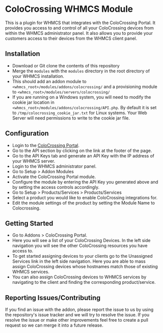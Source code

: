 ColoCrossing WHMCS Module
===============================
This is a plugin for WHMCS that integrates with the ColoCrossing Portal. It provides you access to and control of all your ColoCrossing devices from within the WHMCS administrator panel. It also allows you to provide your customers access to their devices from the WHMCS client panel.

Installation
-------------------------------
* Download or Git clone the contents of this repository
* Merge the `modules` with the `modules` directory in the root directory of your WHMCS installation.
* This should add an addon module to `<whmcs_root>/modules/addons/colocrossing/` and a provisioning module to `<whmcs_root>/modules/servers/colocrossing/`
* If you are running on a Windows system, you will need to modify the cookie jar location in `<whmcs_root>/modules/addons/colocrossing/API.php`. By default it is set to `/tmp/colocrossing_cookie_jar.txt` for Linux systems. Your Web Server will need permissions to write to the cookie jar file.

Configuration
-------------------------------
* Login to the [ColoCrossing Portal](https://portal.colocrossing.com/api).
* Go to the API section by clicking on the link at the footer of the page.
* Go to the API Keys tab and generate an API Key with the IP address of your WHMCS server.
* Login to the WHMCS administrator panel.
* Go to Setup > Addon Modules
* Activate the ColoCrossing Portal module.
* Configure the module by entering the API Key you generated above and by setting the access controls accordingly.
* Go to Setup > Products/Services > Products/Services
* Select a product you would like to enable ColoCrossing integrations for.
* Edit the module settings of the product by setting the Module Name to Colocrossing.

Getting Started
-------------------------------
* Go to Addons > ColoCrossing Portal.
* Here you will see a list of your ColoCrossing Devices. In the left side navigation you will see the other ColoCrossing resources you have access to.
* To get started assigning devices to your clients go to the Unassigned Services link in the left side navigation. Here you are able to mass assign ColoCrossing devices whose hostnames match those of existing WHMCS services.
* You can also assign ColoCrossing devices to WHMCS services by navigating to the client and finding the corresponding product/service.

Reporting Issues/Contributing
-------------------------------
If you find an issue with the addon, please report the issue to us by using the repository's issue tracker and we will try to resolve the issue. If you resolve the issue or make other improvements feel free to create a pull request so we can merge it into a future release.
